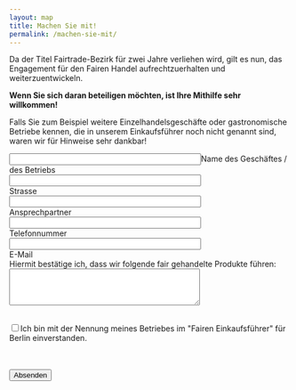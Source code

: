 ```yaml
---
layout: map
title: Machen Sie mit!
permalink: /machen-sie-mit/
---
```


Da der Titel Fairtrade-Bezirk für zwei Jahre verliehen wird, gilt es nun, das Engagement für den Fairen Handel aufrechtzuerhalten und weiterzuentwickeln.

**Wenn Sie sich daran beteiligen möchten, ist Ihre Mithilfe sehr willkommen!**

Falls Sie zum Beispiel weitere Einzelhandelsgeschäfte oder gastronomische Betriebe kennen, die in unserem Einkaufsführer noch nicht genannt sind, waren wir für Hinweise sehr dankbar!

<form class="form-inline" action="http://formspree.io/info@fairtradetown.berlin" method="post">
  <input type="text" class="form-custom" size="40" /><label>Name des Geschäftes / des Betriebs</label><br />
  <input type="text" class="form-custom" size="40" /><br /><label>Strasse</label><br />
  <input type="text" class="form-custom" size="40" ><br /><label>Ansprechpartner</label><br />
  <input type="tel" class="form-custom" size="40" ><br /><label>Telefonnummer</label><br />
  <input type="email" class="form-custom" size="40" name="_replyto"  /><br /><label>E-Mail</label><br />
  <label>Hiermit bestätige ich, dass wir folgende fair gehandelte Produkte führen:</label><textarea  class="form-custom" cols="40" rows="4"></textarea> <br /><br />

  <input type="checkbox" class="form-custom" /><label>Ich bin mit der Nennung meines Betriebes im "Fairen Einkaufsführer" für Berlin einverstanden.</label><br />

  <input type="hidden" name="_next" value="http://www.fairtradetown.berlin" /><br />
  <input type="hidden" name="_subject" value="Neuer Eintrag Fairer Einkaufsführer" /><br />
  <input type="submit" value="Absenden" class="btn btn-default btn-lg center-block" />
</form>
